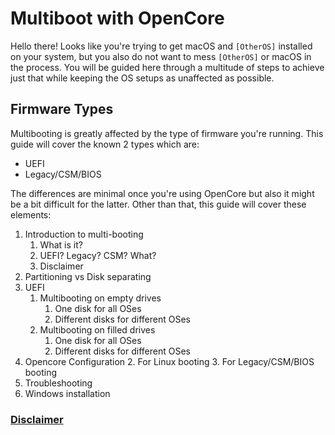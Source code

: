 # Multiboot with OpenCore

Hello there! Looks like you're trying to get macOS and `[OtherOS]` installed on your system, but you also do not want to mess `[OtherOS]` or macOS in the process. You will be guided here through a multitude of steps to achieve just that while keeping the OS setups as unaffected as possible.

## Firmware Types

Multibooting is greatly affected by the type of firmware you're running. This guide will cover the known 2 types which are:

- UEFI
- Legacy/CSM/BIOS

The differences are minimal once you're using OpenCore but also it might be a bit difficult for the latter. Other than that, this guide will cover these elements:

1. Introduction to multi-booting
   1. What is it?
   2. UEFI? Legacy? CSM? What?
   3. Disclaimer
2. Partitioning vs Disk separating
3. UEFI
   1. Multibooting on empty drives
      1. One disk for all OSes
      2. Different disks for different OSes
   2. Multibooting on filled drives
      1. One disk for all OSes
      2. Different disks for different OSes
4. Opencore Configuration
   2. For Linux booting
   3. For Legacy/CSM/BIOS booting
5. Troubleshooting
6. Windows installation

### [Disclaimer](./Intro/disc.md)
